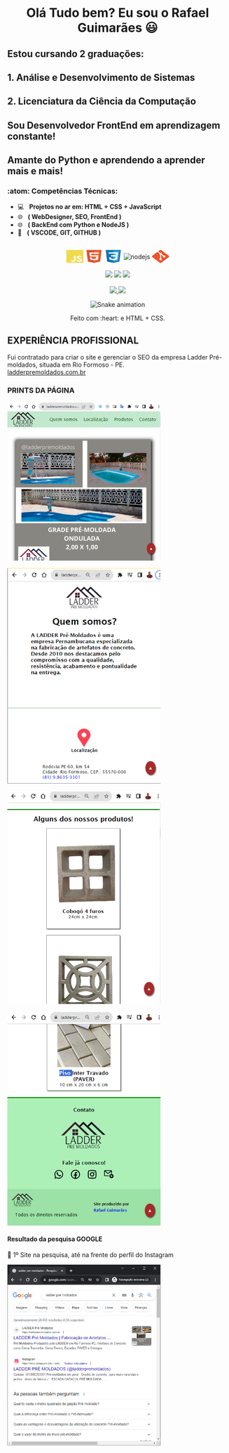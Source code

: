 <div>
  
  <h1 align="center">
    Olá Tudo bem? Eu sou o <strong> Rafael Guimarães </strong>  😃️
  </h1>
  <h2> Estou cursando 2 graduações:</h2>
  <h2> 1. Análise e Desenvolvimento de Sistemas </h2>
  <h2> 2. Licenciatura da Ciência da Computação </h2>
  <h2> Sou Desenvolvedor FrontEnd em aprendizagem constante! </h2>
  <h2> Amante do Python e aprendendo a aprender mais e mais! </h2>
</div>

<h3>:atom: Competências Técnicas: </h3>

- 💻 &nbsp; <strong> Projetos no ar em: HTML + CSS + JavaScript </strong>
- 🌐 &nbsp; <strong>( WebDesigner, SEO, FrontEnd )</strong>
- 🌐 &nbsp; <strong>( BackEnd com Python e NodeJS )</strong>
- 🔧 &nbsp; <strong>( VSCODE, GIT, GITHUB )</strong>

<div align="center" valign="top"><br>
  
  <img align="center" alt="Js" height="30" width="40" src="https://raw.githubusercontent.com/devicons/devicon/master/icons/javascript/javascript-plain.svg">
  
  <img align="center" alt="HTML" height="30" width="40" src="https://raw.githubusercontent.com/devicons/devicon/master/icons/html5/html5-original.svg">
  <img align="center" alt="CSS" height="30" width="40" src="https://raw.githubusercontent.com/devicons/devicon/master/icons/css3/css3-original.svg">
  <img align="center" alt="nodejs" height="30" width="40" src="https://cdn.worldvectorlogo.com/logos/python-4.svg">
  
  <img align="center" alt="git" height="30" width="40" src="https://raw.githubusercontent.com/devicons/devicon/master/icons/git/git-original.svg">
  
 
</div><br>


<div align="center">
 <a href="https://www.instagram.com/guimaraesdevweb/" target="_blank"><img src="https://img.shields.io/badge/-Instagram-%23E4405F?style=for-the-badge&logo=instagram&logoColor=white" target="_blank"></a>
  <a href="https://www.linkedin.com/in/guimaraesdevweb/" target="_blank"><img src="https://img.shields.io/badge/-LinkedIn-%230077B5?style=for-the-badge&logo=linkedin&logoColor=white" target="_blank"></a> 
  <a href="mailto:guimaraesdevweb@gmail.com"><img src="https://img.shields.io/badge/-Gmail-%23333?style=for-the-badge&logo=gmail&logoColor=red" target="_blank"></a>
</div>

<br>
<div align="center">
  <a href="https://github.com/infoprofrafael">
    <img height="150em" src="https://github-readme-stats.vercel.app/api?username=infoprofrafael&count_private=true&include_all_commits=true&show_icons=true&theme=dracula&hide_border=false&show_owner=true"/>
    <img height="150em" src="https://github-readme-stats.vercel.app/api/top-langs/?username=infoprofrafael&theme=dracula&hide_border=false&&layout=compact"/>
  </a>
</div>



<div align="center">

  ![Snake animation](https://github.com/danielbped/danielbped/blob/output/github-contribution-grid-snake.svg)
  
</div>

<div align="center">
  <p>Feito com :heart: e HTML + CSS.</p>
 
</div>
<div>
<h2>EXPERIÊNCIA PROFISSIONAL</h2>
<p>
Fui contratado para criar o site e gerenciar o SEO da empresa Ladder Pré-moldados, situada em Rio Formoso - PE. <br>
  <a href="https://ladderpremoldados.com.br/" target="_blank"> ladderpremoldados.com.br </a>
  <br>
  <h3>PRINTS DA PÁGINA</h3>
  <p> <img src="./img/TelaInicial.png" style= width:350px></p>
  <p><img src="./img/pg2.png" style= width:350px> </p>
  <p> <img src="./img/pg3.png" style= width:350px> </p>
  <p> <img src="./img/pg4.png" style= width:350px> </p>
  <h4>Resultado da pesquisa GOOGLE</h4>
🥇 1º Site na pesquisa, até na frente do perfil do Instagram
  <p> <img src="./img/pg5_SEO.png" style= width:350px>  </p>
  
  

  </p>
</div>

